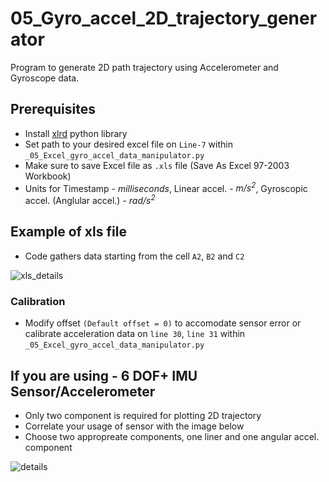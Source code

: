 # 05_Gyro_accel_2D_trajectory_generator
Program to generate 2D path trajectory using Accelerometer and Gyroscope data.

## Prerequisites
- Install [xlrd](https://pypi.org/project/xlrd/) python library
- Set path to your desired excel file on `Line-7` within `_05_Excel_gyro_accel_data_manipulator.py`
- Make sure to save Excel file as `.xls` file (Save As Excel 97-2003 Workbook)
- Units for Timestamp - *milliseconds*, Linear accel. - *m/s<sup>2*, Gyroscopic accel. (Anglular accel.) - *rad/s<sup>2*

## Example of xls file
- Code gathers data starting from the cell `A2`, `B2` and `C2`

![xls_details](https://user-images.githubusercontent.com/74514429/104867531-119fd100-590f-11eb-8eaf-4bd419284b7a.png)

### Calibration
- Modify offset `(Default offset = 0)` to accomodate sensor error or calibrate acceleration data on `line 30`, `line 31` within `_05_Excel_gyro_accel_data_manipulator.py`

## If you are using - 6 DOF+ IMU Sensor/Accelerometer
- Only two component is required for plotting 2D trajectory
- Correlate your usage of sensor with the image below
- Choose two appropreate components, one liner and one angular accel. component

![details](https://user-images.githubusercontent.com/74514429/104868378-2e3d0880-5911-11eb-9e35-123900ffe457.png)

